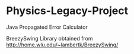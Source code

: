# Physics-Legacy-Project

Java Propagated Error Calculator

BreezySwing Library obtained from http://home.wlu.edu/~lambertk/BreezySwing/
